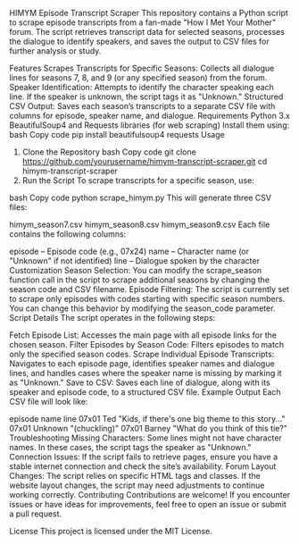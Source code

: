 HIMYM Episode Transcript Scraper
This repository contains a Python script to scrape episode transcripts from a fan-made "How I Met Your Mother" forum. The script retrieves transcript data for selected seasons, processes the dialogue to identify speakers, and saves the output to CSV files for further analysis or study.

Features
Scrapes Transcripts for Specific Seasons: Collects all dialogue lines for seasons 7, 8, and 9 (or any specified season) from the forum.
Speaker Identification: Attempts to identify the character speaking each line. If the speaker is unknown, the script tags it as "Unknown."
Structured CSV Output: Saves each season’s transcripts to a separate CSV file with columns for episode, speaker name, and dialogue.
Requirements
Python 3.x
BeautifulSoup4 and Requests libraries (for web scraping)
Install them using:
bash
Copy code
pip install beautifulsoup4 requests
Usage
1. Clone the Repository
bash
Copy code
git clone https://github.com/yourusername/himym-transcript-scraper.git
cd himym-transcript-scraper
2. Run the Script
To scrape transcripts for a specific season, use:

bash
Copy code
python scrape_himym.py
This will generate three CSV files:

himym_season7.csv
himym_season8.csv
himym_season9.csv
Each file contains the following columns:

episode – Episode code (e.g., 07x24)
name – Character name (or "Unknown" if not identified)
line – Dialogue spoken by the character
Customization
Season Selection: You can modify the scrape_season function call in the script to scrape additional seasons by changing the season code and CSV filename.
Episode Filtering: The script is currently set to scrape only episodes with codes starting with specific season numbers. You can change this behavior by modifying the season_code parameter.
Script Details
The script operates in the following steps:

Fetch Episode List: Accesses the main page with all episode links for the chosen season.
Filter Episodes by Season Code: Filters episodes to match only the specified season codes.
Scrape Individual Episode Transcripts: Navigates to each episode page, identifies speaker names and dialogue lines, and handles cases where the speaker name is missing by marking it as "Unknown."
Save to CSV: Saves each line of dialogue, along with its speaker and episode code, to a structured CSV file.
Example Output
Each CSV file will look like:

episode	name	line
07x01	Ted	"Kids, if there's one big theme to this story..."
07x01	Unknown	"(chuckling)"
07x01	Barney	"What do you think of this tie?"
Troubleshooting
Missing Characters: Some lines might not have character names. In these cases, the script tags the speaker as "Unknown."
Connection Issues: If the script fails to retrieve pages, ensure you have a stable internet connection and check the site’s availability.
Forum Layout Changes: The script relies on specific HTML tags and classes. If the website layout changes, the script may need adjustments to continue working correctly.
Contributing
Contributions are welcome! If you encounter issues or have ideas for improvements, feel free to open an issue or submit a pull request.

License
This project is licensed under the MIT License.
